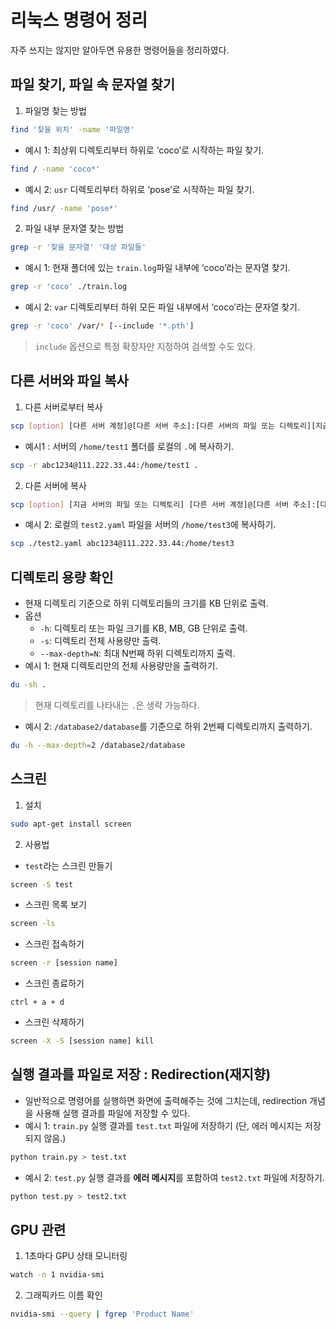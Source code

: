 # 리눅스 명령어 정리
자주 쓰지는 않지만 알아두면 유용한 명령어들을 정리하였다.

## 파일 찾기, 파일 속 문자열 찾기
1. 파일명 찾는 방법
```bash
find '찾을 위치' -name '파일명'
```
- 예시 1: 최상위 디렉토리부터 하위로 ‘coco’로 시작하는 파일 찾기.
```bash
find / -name 'coco*'
```
- 예시 2: `usr` 디렉토리부터 하위로 ‘pose’로 시작하는 파일 찾기.
```bash
find /usr/ -name 'pose*'
```
2. 파일 내부 문자열 찾는 방법
```bash
grep -r '찾을 문자열' '대상 파일들'
```
- 예시 1: 현재 폴더에 있는 `train.log`파일 내부에 ‘coco’라는 문자열 찾기.
```bash
grep -r 'coco' ./train.log
```
- 예시 2: `var` 디렉토리부터 하위 모든 파일 내부에서 ‘coco’라는 문자열 찾기.
```bash
grep -r 'coco' /var/* [--include '*.pth']
```
> `include` 옵션으로 특정 확장자만 지정하여 검색할 수도 있다.

## 다른 서버와 파일 복사
1. 다른 서버로부터 복사
```bash
scp [option] [다른 서버 계정]@[다른 서버 주소]:[다른 서버의 파일 또는 디렉토리][지금 서버의 디렉토리]
```
- 예시1 : 서버의 `/home/test1` 폴더를 로컬의 `.`에 복사하기.
```bash
scp -r abc1234@111.222.33.44:/home/test1 .
```
2. 다른 서버에 복사
```bash
scp [option] [지금 서버의 파일 또는 디렉토리] [다른 서버 계정]@[다른 서버 주소]:[다른 서버의 디렉토리]
```
- 예시 2: 로컬의 `test2.yaml` 파일을 서버의 `/home/test3`에 복사하기.
```bash
scp ./test2.yaml abc1234@111.222.33.44:/home/test3 
```

## 디렉토리 용량 확인
- 현재 디렉토리 기준으로 하위 디렉토리들의 크기를 KB 단위로 출력.
- 옵션
    - `-h`: 디렉토리 또는 파일 크기를 KB, MB, GB 단위로 출력.
    - `-s`: 디렉토리 전체 사용량만 출력.
    - `--max-depth=N`: 최대 N번째 하위 디렉토리까지 출력.
- 예시 1: 현재 디렉토리만의 전체 사용량만을 출력하기.
```bash
du -sh .
```
> 현재 디렉토리를 나타내는 `.`은 생략 가능하다.
- 예시 2: `/database2/database`를 기준으로 하위 2번째 디렉토리까지 출력하기.
```bash
du -h --max-depth=2 /database2/database
```

## 스크린
1. 설치
```bash
sudo apt-get install screen
```
2. 사용법
- `test`라는 스크린 만들기
```bash
screen -S test
```
- 스크린 목록 보기
```bash
screen -ls
```
- 스크린 접속하기
```bash
screen -r [session name]
```
- 스크린 종료하기
```
ctrl + a + d
```
- 스크린 삭제하기
```bash
screen -X -S [session name] kill
```

## 실행 결과를 파일로 저장 : Redirection(재지향)
- 일반적으로 명령어를 실행하면 화면에 출력해주는 것에 그치는데, redirection 개념을 사용해 실행 결과를 파일에 저장할 수 있다.
- 예시 1: `train.py` 실행 결과를 `test.txt` 파일에 저장하기 (단, 에러 메시지는 저장되지 않음.)
```bash
python train.py > test.txt
```
- 예시 2: `test.py` 실행 결과를 **에러 메시지**를 포함하여 `test2.txt` 파일에 저장하기.
```bash
python test.py > test2.txt
```

## GPU 관련
1. 1초마다 GPU 상태 모니터링
```bash
watch -n 1 nvidia-smi
```
2. 그래픽카드 이름 확인
```bash
nvidia-smi --query | fgrep 'Product Name'
```